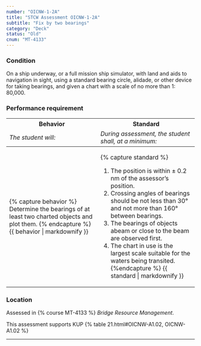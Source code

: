 ```yaml
---
number: "OICNW-1-2A"
title: "STCW Assessment OICNW-1-2A"
subtitle: "Fix by two bearings"
category: "Deck"
status: "Old"
cnum: "MT-4133"
---
```

### Condition

On a ship underway, or a full mission ship simulator, with land and aids to navigation in sight, using a standard bearing circle, alidade, or other device for taking bearings, and given a chart with a scale of no more than 1: 80,000.

### Performance requirement 

<table width='100%' class='Guidelines'>
 <thead>
 <tr>
     <th class='thirty'>Behavior</th>
     <th class='seventy'>Standard</th>
 </tr>
 <tr>
     <td><em>The student will:</em></td>
     <td><em>During assessment, the student shall, at a minimum:</em></td>
 </tr>
 </thead>
 <tbody>
 

<tr><td>

{% capture behavior %}
Determine the bearings of at least two charted objects and plot them.
{% endcapture %}
{{ behavior | markdownify }}

</td><td>

{% capture standard %}
1. The position is within ± 0.2 nm of the assessor’s position.
2. Crossing angles of bearings should be not less than 30° and not more than 160° between bearings.
3. The bearings of objects abeam or close to the beam are observed first.
4. The chart in use is the largest scale suitable for the waters being transited.
{%endcapture %}
{{ standard | markdownify }}

</td></tr>



 </tbody>
 </table>

### Location

Assessed in  {% course  MT-4133 %}  *Bridge Resource Management*.

This assessment supports KUP {% table 21.html#OICNW-A1.02, OICNW-A1.02 %}

***

